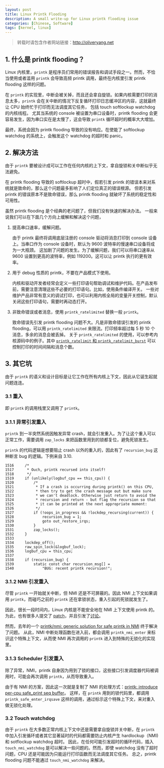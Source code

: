 ```yaml
---
layout: post
title: Linux Printk Flooding
description: A small write-up for Linux printk flooding issue
categories: [Chinese, Software]
tags: [kernel, linux]
---
```


> 转载时请包含作者网站链接：<http://oliveryang.net>

## 1. 什么是 printk flooding？

Linux 内核里，`printk` 是程序员们常用的错误报告和调试手段之一。然而，不恰当使用或者滥用 `printk` 会导致高频 printk 调用，最终在内核里引发 printk flooding 这样的问题。

在 `printk` 的实现里，中断会被关掉，而且还会拿自旋锁。如果内核需要打印的消息太多，`printk` 会在关中断的情况下反复循环打印日志缓冲区的内容，这就最终让 CPU 始终忙于打印而无法调度其它任务，
包括 touch softlockup watchdog 的内核线程。
尤其当系统的 console 被设置为串口设备时，printk flooding 会更容易发生，因为串口实在是太慢了，这会导致 `printk` 循环超时的概率大大增加。

最终，系统会因为 printk flooding 导致的没有响应。在使能了 softlockup watchdog 的系统上，会触发这个 watchdog 的超时和 panic。

## 2. 解决方法

由于 `printk` 要被设计成可以工作在任何内核的上下文，拿自旋锁和关中断似乎无法避免。

在 printk flooding 导致的 softlockup 超时中，假若引发 printk 的错误本来对系统就是致命的，那么这个问题最多影响了人们定位真正的错误根源。
但若引发 printk 的错误原本不是致命错误，那么 printk flooding 就破坏了系统的稳定性和可用性。

虽然 printk flooding 是个经典的老问题了，但我们没有快速的解决办法。
一般来说我们可以在下面几个方向上缓解和解决这个问题，

1. 提高串口速率，缓解问题。

   由于 printk 最终将调用底层注册的 console 驱动将消息打印到 console 设备上。当串口作为 console 设备时，默认为 9600 波特率的慢速串口设备将成为一大瓶颈。
   这加剧了问题的发生。为了缓解问题，我们可以将串口速率从 9600 设置到更高的波特率，例如 119200。这可以让 printk 执行的更有效率。

2. 用于 debug 性质的 printk，不要在产品模式下使用。

   内核和驱动开发者经常会定义一些打印语句帮助调试和维护代码。在产品发布前，需要注意清理这些不必要的打印语句。比如，使用条件编译开关。
   一些对维护产品非常有意义的调试打印，也可以利用内核全局的变量开关控制，默认关闭这些打印语句，需要时再动态打开。

3. 非致命错误或者消息，使用 `printk_ratelimited` 替换一般 `printk`。

   致命错误先引发 printk flooding 问题不大。凡是非致命错误引发的 printk flooding，可以用 `printk_ratelimited` 来限流。打印频率超过每 5 秒 10 个消息，多余的消息会被丢掉。
   关于 `printk_ratelimited` 的使用，可以参考内核源码中的例子。其中 [`printk_ratelimit` 和 `printk_ratelimit_burst`](https://github.com/torvalds/linux/blob/master/Documentation/sysctl/kernel.txt#L740)
   可以控制打印的时间间隔和消息个数。

## 3. 其它坑

由于 `printk` 的语义和设计目标是让它工作在所有内核上下文，因此从它诞生起就问题连连。

### 3.1 重入

即 `printk` 的调用栈里又调用了 `printk`。

### 3.1.1 异常引发重入

`printk` 到一半突然系统因触发异常 crash，就会引发重入。为了让这个重入可以正常工作，需要调用 `zap_locks` 来把函数里用到的锁都复位，避免死锁发生。

`printk` 的代码逻辑是想要阻止 crash 以外的重入的，因此有了 `recursion_bug` 这种断言 bug 的逻辑。下例来自 3.10.

    1516     /*
    1517      * Ouch, printk recursed into itself!
    1518      */
    1519     if (unlikely(logbuf_cpu == this_cpu)) {
    1520         /*
    1521          * If a crash is occurring during printk() on this CPU,
    1522          * then try to get the crash message out but make sure
    1523          * we can't deadlock. Otherwise just return to avoid the
    1524          * recursion and return - but flag the recursion so that
    1525          * it can be printed at the next appropriate moment:
    1526          */
    1527         if (!oops_in_progress && !lockdep_recursing(current)) {
    1528             recursion_bug = 1;
    1529             goto out_restore_irqs;
    1530         }
    1531         zap_locks();
    1532     }
    1533 
    1534     lockdep_off();
    1535     raw_spin_lock(&logbuf_lock);
    1536     logbuf_cpu = this_cpu;
    1537 
    1538     if (recursion_bug) {
    1539         static const char recursion_msg[] =
    1540             "BUG: recent printk recursion!";

### 3.1.2 NMI 引发重入

尽管 `printk` 一开始就关中断，但 NMI 还是不可屏蔽的。因此 NMI 上下文如果调用 `printk`，而碰巧之前的 `printk` 还在拿锁状态，重入引起的死锁就发生了。

因此，很长一段时间内，Linux 内核是不能安全地在 NMI 上下文使用 printk 的。为此，也有很多人提交了 [patch](https://lkml.org/lkml/2014/5/9/118)，并且引发了[讨论](https://lkml.org/lkml/2014/6/10/388)。

然而，去年的一个 [printk/nmi: generic solution for safe printk in NMI](https://github.com/torvalds/linux/commit/42a0bb3f71383b457a7db362f1c69e7afb96732b) 终于解决了问题。
从此，NMI 中断处理函数在进入前，都会调用 `printk_nmi_enter` 来标识这个特殊上下文，从而使 NMI 再次调用的 `printk` 进入到特殊的无锁化的实现里。

### 3.1.3 Scheduler 引发重入

除了异常，NMI，printk 自身因为用到了锁的接口，这些接口引发调度器代码被调用时，可能会再次调用 `printk`，从而导致重入。

由于有 NMI 的方案，因此这一次就是复制了 NMI 的处理方式：[printk: introduce per-cpu safe_print seq buffer](https://github.com/torvalds/linux/commit/099f1c84c0052ec1b27f1c3942eed5830d86bdbb)。
这样，在 `printk` 用到的锁代码里，都调用 `printk_safe_enter_irqsave` 这样的调用，通过标示这个特殊上下文，来对重入做无锁化处理。

### 3.2 Touch watchdog

由于 `printk` 在大多数正常内核上下文中还是需要拿自旋锁并关中断，在 `printk` 中加入引发循环或者其它显著延时的代码都需要防止内核产生 hardlockup（NMI) 和 sotflockup watchdog 超时。
因此，在任何可能引发超时的循环代码，插入 `touch_nmi_watchdog` 是可以解决一些问题的。然而，即使 watchdog 没有了超时问题，CPU 还是可能因为只能运行打印函数而无法调度其它任务。
总之，printk flooding 问题不能通过 `touch_nmi_watchdog` 来解决。
